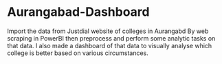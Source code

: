 # Aurangabad-Dashboard
Import the data from Justdial website of colleges in Aurangabd By web scraping in PowerBI then preprocess and perform some analytic tasks on that data. I also made a dashboard of that data to visually analyse which college is better based on various circumstances.

